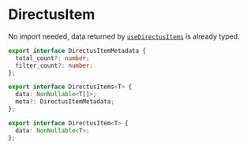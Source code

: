 # DirectusItem

No import needed, data returned by [`useDirectusItems`](/composables/usedirectusitems) is already typed.  

```ts
export interface DirectusItemMetadata {
  total_count?: number;
  filter_count?: number;
};

export interface DirectusItems<T> {
  data: NonNullable<T[]>;
  meta?: DirectusItemMetadata;
};

export interface DirectusItem<T> {
  data: NonNullable<T>;
};
```